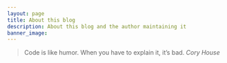 ```yaml
---
layout: page
title: About this blog
description: About this blog and the author maintaining it
banner_image:
---
```


>Code is like humor. When you have to explain it, it’s bad. <cite>Cory House</cite>
